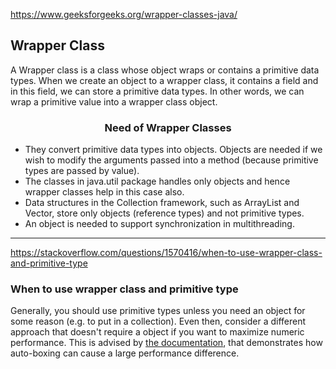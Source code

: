 https://www.geeksforgeeks.org/wrapper-classes-java/

## Wrapper Class

A Wrapper class is a class whose object wraps or contains a primitive data types. When we create an object to a wrapper class, it contains a field and in this field, we can store a primitive data types. In other words, we can wrap a primitive value into a wrapper class object.


### <center>Need of Wrapper Classes</center>

- They convert primitive data types into objects. Objects are needed if we wish to modify the arguments passed into a method (because primitive types are passed by value).
- The classes in java.util package handles only objects and hence wrapper classes help in this case also.
- Data structures in the Collection framework, such as ArrayList and Vector, store only objects (reference types) and not primitive types.
- An object is needed to support synchronization in multithreading.


---
https://stackoverflow.com/questions/1570416/when-to-use-wrapper-class-and-primitive-type
### When to use wrapper class and primitive type

Generally, you should use primitive types unless you need an object for some reason (e.g. to put in a collection). Even then, consider a different approach that doesn't require a object if you want to maximize numeric performance. This is advised by [the documentation](https://docs.oracle.com/javase/1.5.0/docs/guide/language/autoboxing.html), that demonstrates how auto-boxing can cause a large performance difference.
</br>
</br>

